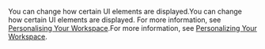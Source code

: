 <span data-ttu-id="e82e0-101">You can change how certain UI elements are displayed.</span><span class="sxs-lookup"><span data-stu-id="e82e0-101">You can change how certain UI elements are displayed.</span></span> <span data-ttu-id="e82e0-102">For more information, see [Personalising Your Workspace](../ui-personalization-user.md).</span><span class="sxs-lookup"><span data-stu-id="e82e0-102">For more information, see [Personalizing Your Workspace](../ui-personalization-user.md).</span></span>
